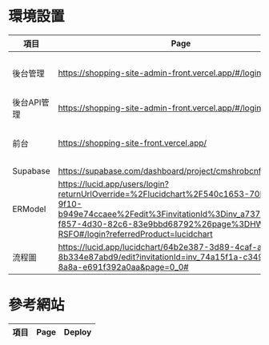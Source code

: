 # 環境設置

| 項目       | Page                                                                                                                                                                                                                          | Deploy                                                                | Local                                       |
|----------|-------------------------------------------------------------------------------------------------------------------------------------------------------------------------------------------------------------------------------|-----------------------------------------------------------------------|---------------------------------------------|
| 後台管理     | https://shopping-site-admin-front.vercel.app/#/login                                                                                                                                                                          | https://vercel.com/beckys-projects-5b9ff7a2/shopping-site-admin-front |                                             |
| 後台API管理  | https://shopping-site-admin-front.vercel.app/#/login                                                                                                                                                                          | https://fly.io/apps/shopping-site-backend                             | http://localhost:8080/swagger-ui/index.html |
| 前台       | https://shopping-site-front.vercel.app/                                                                                                                                                                                       | https://vercel.com/beckys-projects-5b9ff7a2/shopping-site-front       |                                             |
| Supabase | https://supabase.com/dashboard/project/cmshrobcnfymbtafeicp                                                                                                                                                                   |                                                                       |                                             |
| ERModel  | https://lucid.app/users/login?returnUrlOverride=%2Flucidchart%2F540c1653-70ba-42fa-9f10-b949e74ccaee%2Fedit%3FinvitationId%3Dinv_a73761ed-f857-4d30-82c6-83e9bbd68792%26page%3DHWEp-vi-RSFO#/login?referredProduct=lucidchart |                                                                       |                                             |
| 流程圖      | https://lucid.app/lucidchart/64b2e387-3d89-4caf-a5e1-8b334e87abd9/edit?invitationId=inv_74a15f1a-c349-47db-8a8a-e691f392a0aa&page=0_0#                                                                                        |                                                                       |                                             |

# 參考網站

| 項目 | Page | Deploy | 
|----|------|--------|
